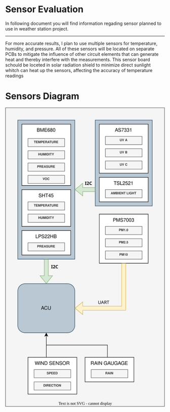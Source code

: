 
# Sensor Evaluation 

In following document you will find information regading sensor planned to use in weather station project.
___


For more accurate results, I plan to use multiple sensors for temperature, humidity, and pressure. All of these sensors will be located on separate PCBs to mitigate the influence of other circuit elements that can generate heat and thereby interfere with the measurements. This sensor board schould be loceted in solar radiation shield to minimize direct sunlight whitch can heat up the sensors, affecting the accuracy of temperature readings


# Sensors Diagram
![SensorDiagram]

<!-- Images and diagrams -->
[SensorDiagram]: img/Sensors-diagram.svg

